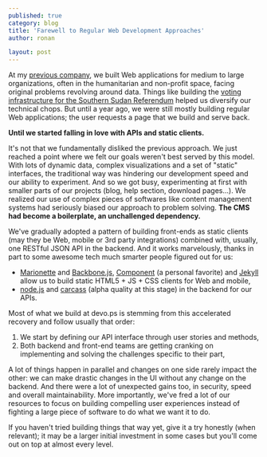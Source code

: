 ```yaml
---
published: true
category: blog
title: 'Farewell to Regular Web Development Approaches'
author: ronan

layout: post
---
```


At my [previous company](http://wiredcraft.com), we built Web applications for medium to large organizations, often in the humanitarian and non-profit space, facing original problems revolving around data. Things like building the [voting infrastructure for the Southern Sudan Referendum](http://wiredcraft.com/work/southern-sudan-referendum/index.html) helped us diversify our technical chops. But until a year ago, we were still mostly building regular Web applications; the user requests a page that we build and serve back.

**Until we started falling in love with APIs and static clients.**

It's not that we fundamentally disliked the previous approach. We just reached a point where we felt our goals weren't best served by this model. With lots of dynamic data, complex visualizations and a set of "static" interfaces, the traditional way was hindering our development speed and our ability to experiment. And so we got busy, experimenting at first with smaller parts of our projects (blog, help section, download pages...). We realized our use of complex pieces of softwares like content management systems had seriously biased our approach to problem solving. **The CMS had become a boilerplate, an unchallenged dependency.**

We've gradually adopted a pattern of building front-ends as static clients (may they be Web, mobile or 3rd party integrations) combined with, usually, one RESTful JSON API in the backend. And it works marvelously, thanks in part to some awesome tech much smarter people figured out for us:

- [Marionette](http://marionettejs.org) and [Backbone.js](http://backbonejs.org), [Component](http://github.com/component/component) (a personal favorite) and [Jekyll](http://github.com/mojombo/jekyll) allow us to build static HTML5 + JS + CSS clients for Web and mobile,
- [node.js](http://nodejs.org) and [carcass](http://github.com/devo-ps/carcass) (alpha quality at this stage) in the backend for our APIs.

Most of what we build at devo.ps is stemming from this accelerated recovery and follow usually that order:

1. We start by defining our API interface through user stories and methods,
2. Both backend and front-end teams are getting cranking on implementing and solving the challenges specific to their part,

A lot of things happen in parallel and changes on one side rarely impact the other: we can make drastic changes in the UI without any change on the backend. And there were a lot of unexpected gains too, in security, speed and overall maintainability. More importantly, we've fred a lot of our resources to focus on building compelling user experiences instead of fighting a large piece of software to do what we want it to do.

If you haven't tried building things that way yet, give it a try honestly (when relevant); it may be a larger initial investment in some cases but you'll come out on top at almost every level.